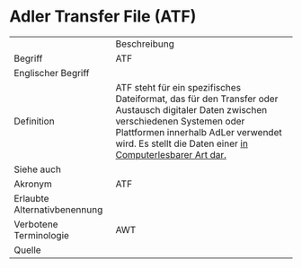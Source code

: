 # Adler Transfer File (ATF)

<link-summary rel="summary"/>
<card-summary rel="summary"/>
<web-summary rel="summary"/>


<table>
    <tr>
        <td></td>
        <td>Beschreibung</td>
    </tr>
    <tr>
        <td>Begriff</td>
        <td>ATF</td>
    </tr>
    <tr>
        <td>Englischer Begriff</td>
        <td></td>
    </tr>
    <tr>
        <td>Definition</td>
        <td id="summary" >ATF steht für ein spezifisches Dateiformat, das für den Transfer oder Austausch digitaler Daten zwischen verschiedenen Systemen oder Plattformen innerhalb AdLer verwendet wird.
        Es stellt die Daten einer <a href="Lernwelt-GE.md"> in Computerlesbarer Art dar.</a>
</td>
    </tr>  
    <tr>
        <td>Siehe auch</td>
        <td></td>
    </tr>
    <tr>
        <td>Akronym</td>
        <td>ATF</td>
    </tr>
   <tr>
        <td>Erlaubte Alternativbenennung</td>
        <td></td>
    </tr>
   <tr>
        <td>Verbotene Terminologie</td>
        <td>AWT</td>
    </tr>
   <tr>
        <td>Quelle</td>
        <td></td>
    </tr>
</table>

